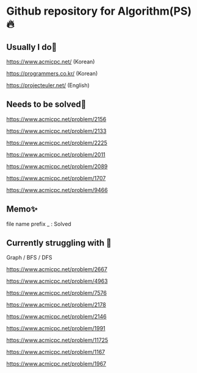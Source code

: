 # Github repository for Algorithm(PS)🔥

## Usually I do🎃

https://www.acmicpc.net/ (Korean)

https://programmers.co.kr/ (Korean)

https://projecteuler.net/ (English)

## Needs to be solved💎

https://www.acmicpc.net/problem/2156

https://www.acmicpc.net/problem/2133

https://www.acmicpc.net/problem/2225

https://www.acmicpc.net/problem/2011

https://www.acmicpc.net/problem/2089

https://www.acmicpc.net/problem/1707

https://www.acmicpc.net/problem/9466

## Memo✨

file name prefix \_ : Solved

## Currently struggling with 🚢

Graph / BFS / DFS

https://www.acmicpc.net/problem/2667

https://www.acmicpc.net/problem/4963

https://www.acmicpc.net/problem/7576

https://www.acmicpc.net/problem/2178

https://www.acmicpc.net/problem/2146

https://www.acmicpc.net/problem/1991

https://www.acmicpc.net/problem/11725

https://www.acmicpc.net/problem/1167

https://www.acmicpc.net/problem/1967
